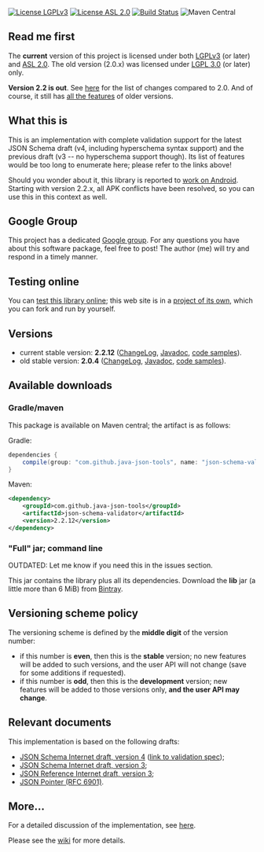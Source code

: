 [![License LGPLv3][LGPLv3 badge]][LGPLv3]
[![License ASL 2.0][ASL 2.0 badge]][ASL 2.0]
[![Build Status][Travis badge]][Travis]
![Maven Central](https://img.shields.io/maven-central/v/com.github.java-json-tools/json-schema-validator.svg)

## Read me first

The **current** version of this project is licensed under both [LGPLv3] (or later) and [ASL 2.0]. The old version
(2.0.x) was licensed under [LGPL 3.0][LGPLv3] (or later) only.

**Version 2.2 is out**. See [here](https://github.com/java-json-tools/json-schema-validator/wiki/Whatsnew_22)
for the list of changes compared to 2.0. And of course, it still has [all the
features](https://github.com/java-json-tools/json-schema-validator/wiki/Features) of older versions.

## What this is

This is an implementation with complete validation support for the latest JSON Schema draft (v4,
including hyperschema syntax support) and the previous draft (v3 -- no hyperschema support though).
Its list of features would be too long to enumerate here; please refer to the links above!

Should you wonder about it, this library is reported to [work on
Android](http://stackoverflow.com/questions/14511468/java-android-validate-string-json-against-string-schema).
Starting with version 2.2.x, all APK conflicts have been resolved, so you can use this in this
context as well.

## Google Group

This project has a dedicated [Google
group](https://groups.google.com/forum/?fromgroups#!forum/json-schema-validator). For any questions
you have about this software package, feel free to post! The author (me) will try and respond in a
timely manner.

## Testing online

You can [test this library online](http://json-schema-validator.herokuapp.com); this web site is in
a [project of its own](https://github.com/fge/json-schema-validator-demo), which you can fork and
run by yourself.

## Versions

* current stable version: **2.2.12**
  ([ChangeLog](https://github.com/java-json-tools/json-schema-validator/wiki/ChangeLog_22x),
  [Javadoc](http://java-json-tools.github.io/json-schema-validator/2.2.x/index.html), [code
  samples](http://java-json-tools.github.io/json-schema-validator/2.2.x/index.html?com/github/fge/jsonschema/examples/package-summary.html)).
* old stable version: **2.0.4**
  ([ChangeLog](https://github.com/java-json-tools/json-schema-validator/wiki/ChangeLog_20x),
  [Javadoc](http://java-json-tools.github.io/json-schema-validator/2.0.x/index.html), [code
  samples](http://java-json-tools.github.io/json-schema-validator/2.0.x/index.html?com/github/fge/jsonschema/examples/package-summary.html)).

## Available downloads

### Gradle/maven

This package is available on Maven central; the artifact is as follows:

Gradle:

```groovy
dependencies {
    compile(group: "com.github.java-json-tools", name: "json-schema-validator", version: "2.2.12");
}
```

Maven:

```xml
<dependency>
    <groupId>com.github.java-json-tools</groupId>
    <artifactId>json-schema-validator</artifactId>
    <version>2.2.12</version>
</dependency>
```

### "Full" jar; command line
OUTDATED: Let me know if you need this in the issues section.

This jar contains the library plus all its dependencies. Download the **lib** jar (a little more
than 6 MiB) from [Bintray](https://bintray.com/fge/maven/json-schema-validator/view).

## Versioning scheme policy

The versioning scheme is defined by the **middle digit** of the version number:

* if this number is **even**, then this is the **stable** version; no new features will be
  added to such versions, and the user API will not change (save for some additions if requested).
* if this number is **odd**, then this is the **development** version; new features will be
  added to those versions only, **and the user API may change**.

## Relevant documents

This implementation is based on the following drafts:

* [JSON Schema Internet draft, version 4](http://tools.ietf.org/html/draft-zyp-json-schema-04)
  ([link to validation spec](http://tools.ietf.org/html/draft-fge-json-schema-validation-00));
* [JSON Schema Internet draft, version 3](http://tools.ietf.org/html/draft-zyp-json-schema-03);
* [JSON Reference Internet draft, version
  3](http://tools.ietf.org/html/draft-pbryan-zyp-json-ref-03);
* [JSON Pointer (RFC 6901)](http://tools.ietf.org/html/rfc6901).

## More...

For a detailed discussion of the implementation, see
[here](https://github.com/java-json-tools/json-schema-validator/wiki/Status).

Please see the [wiki](https://github.com/java-json-tools/json-schema-validator/wiki/) for more
details.

[LGPLv3 badge]: https://img.shields.io/:license-LGPLv3-blue.svg
[LGPLv3]: http://www.gnu.org/licenses/lgpl-3.0.html
[ASL 2.0 badge]: https://img.shields.io/:license-Apache%202.0-blue.svg 
[ASL 2.0]: http://www.apache.org/licenses/LICENSE-2.0.html
[Travis Badge]: https://api.travis-ci.org/java-json-tools/json-schema-validator.svg?branch=master
[Travis]: https://travis-ci.org/java-json-tools/json-schema-validator
